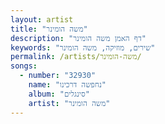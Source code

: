 ```yaml
---
layout: artist
title: "משה הומינר"
description: "דף האמן משה הומינר"
keywords: "שירים, מוזיקה, משה הומינר"
permalink: /artists/משה-הומינר/
songs:
  - number: "32930"
    name: "נחפשה דרכינו"
    album: "סינגלים"
    artist: "משה הומינר"
---
```

